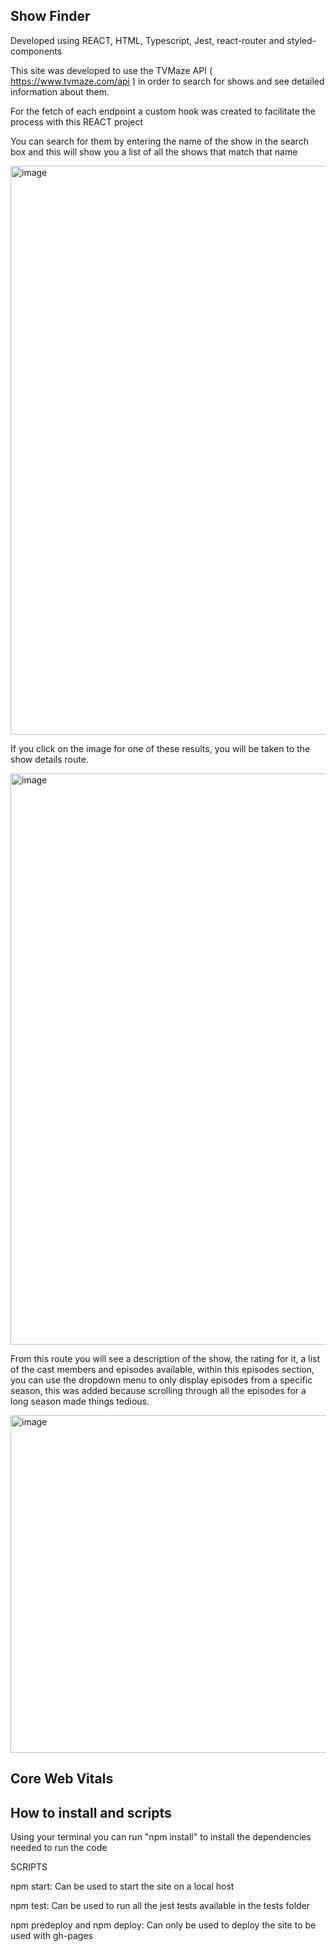## Show Finder

Developed using REACT, HTML, Typescript, Jest, react-router and styled-components

This site was developed to use the TVMaze API ( https://www.tvmaze.com/api ) in order to search for shows and see detailed information about them.

For the fetch of each endpoint a custom hook was created to facilitate the process with this REACT project

You can search for them by entering the name of the show in the search box and this will show you a list of all the shows that match that name 

<img width="1835" height="910" alt="image" src="https://github.com/user-attachments/assets/0a74883e-f195-44bc-b63e-f3c36c8007a1" />


If you click on the image for one of these results, you will be taken to the show details route.


<img width="1850" height="914" alt="image" src="https://github.com/user-attachments/assets/e77b0ddd-68bd-427b-b62c-5b0ea0fc38a3" />


From this route you will see a description of the show, the rating for it, a list of the cast members and episodes available, within this episodes section, you can use the dropdown menu to only display episodes from a specific season, this was added because scrolling through all the episodes for a long season made things tedious.


<img width="1839" height="540" alt="image" src="https://github.com/user-attachments/assets/929c9d55-f28a-49de-858e-db88d3e7387e" />

## Core Web Vitals



## How to install and scripts

Using your terminal you can run "npm install" to install the dependencies needed to run the code

SCRIPTS

npm start: Can be used to start the site on a local host

npm test: Can be used to run all the jest tests available in the tests folder

npm predeploy and npm deploy: Can only be used to deploy the site to be used with gh-pages
